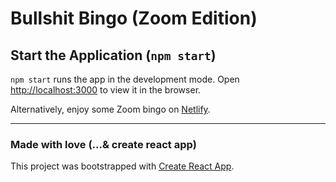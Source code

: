 # Bullshit Bingo (Zoom Edition)

## Start the Application (`npm start`)

`npm start` runs the app in the development mode.
Open [http://localhost:3000](http://localhost:3000) to view it in the browser.

Alternatively, enjoy some Zoom bingo on [Netlify](https://reverent-jepsen-2a063d.netlify.app/).

---

### Made with love (...& create react app)
This project was bootstrapped with [Create React App](https://github.com/facebook/create-react-app).


